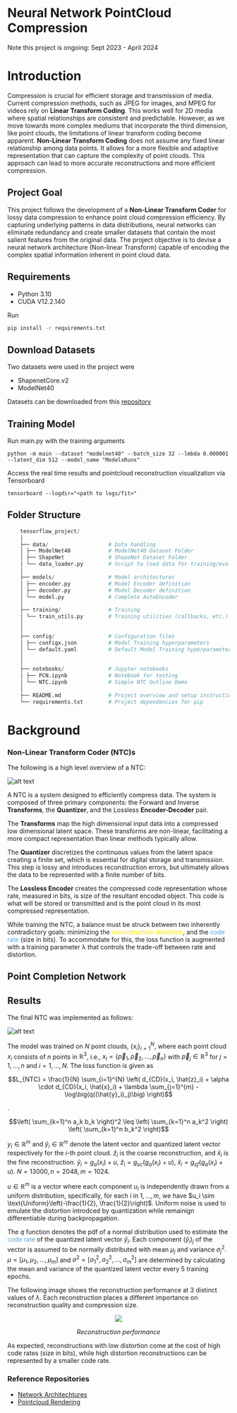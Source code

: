 # Neural Network PointCloud Compression

Note this project is ongoing: Sept 2023 - April 2024

# Introduction

Compression is crucial for efficient storage and transmission of media. Current compression methods, such as JPEG for images, and MPEG for videos rely on **Linear Transform Coding**. This works well for 2D media where spatial relationships are consistent and predictable. However, as we move towards more complex mediums that incorporate the third dimension, like point clouds, the limitations of linear transform coding become apparent. **Non-Linear Transform Coding** does not assume any fixed linear relationship among data points. It allows for a more flexible and adaptive representation that can capture the complexity of point clouds. This approach can lead to more accurate reconstructions and more efficient compression.

## Project Goal

This project follows the development of a **Non-Linear Transform Coder** for lossy data compression to enhance point cloud compression efficiency. By capturing underlying patterns in data distributions, neural networks can eliminate redundancy and create smaller datasets that contain the most salient features from the original data. The project objective is to devise a neural network architecture (Non-linear Transform) capable of encoding the complex spatial information inherent in point cloud data.

## Requirements

- Python 3.10
- CUDA V12.2.140

Run

```sh
pip install -r requirements.txt
```

## Download Datasets

Two datasets were used in the project were

- ShapenetCore.v2
- ModelNet40

Datasets can be downloaded from this [repository](https://github.com/antao97/PointCloudDatasets)

## Training Model

Run main.py with the training arguments

```shell
python -m main --dataset "modelnet40" --batch_size 32 --lmbda 0.000001 --latent_dim 512 --model_name "ModelxRunx"
```

Access the real time results and pointcloud reconstruction visualization via Tensorboard

```shell
tensorboard --logdir="<path to logs/fit>"
```

## Folder Structure

```python
    tensorflow_project/
    │
    ├── data/                   # Data handling
    │ ├── ModelNet40            # ModelNet40 Dataset Folder
    │ ├── ShapeNet              # ShapeNet Dataset Folder
    │ └── data_loader.py        # Script to load data for training/evaluation
    │
    ├── models/                 # Model architectures
    │ ├── encoder.py            # Model Encoder definition
    │ ├── decoder.py            # Model Decoder definition
    │ └── model.py              # Complete AutoEncoder
    │
    ├── training/               # Training
    │ └── train_utils.py        # Training utilities (callbacks, etc.)
    │
    │
    ├── config/                 # Configuration files
    │ ├── configx.json          # Model Training hyperparameters
    │ └── default.yaml          # Default Model Training hyperparameters
    │
    │
    ├── notebooks/              # Jupyter notebooks
    │ ├── PCN.ipynb             # Notebook for testing
    │ └── NTC.ipynb             # Simple NTC Outline Demo
    │
    ├── README.md               # Project overview and setup instructions
    └── requirements.txt        # Project dependencies for pip
```

# Background

### Non-Linear Transform Coder (NTC)s

The following is a high level overview of a NTC:

![alt text](https://github.com/ClayNdugga/NN-PointCloud-Compressor/blob/main/assets/NTC3.png?raw=true)

A NTC is a system designed to efficiently compress data. The system is composed of three primary components: the Forward and Inverse **Transforms**, the **Quantizer**, and the Lossless **Encoder-Decoder** pair.

The **Transforms** map the high dimensional input data into a compressed low dimensional latent space. These transforms are non-linear, facilitating a more compact representation than linear methods typically allow.

The **Quantizer** discretizes the continuous values from the latent space creating a finite set, which is essential for digital storage and transmission. This step is lossy and introduces reconstruction errors, but ultimately allows the data to be represented with a finite number of bits.

The **Lossless Encoder** creates the compressed code representation whose rate, measured in bits, is size of the resultant encoded object. This code is what will be stored or transmitted and is the point cloud in its most compressed representation.

While training the NTC, a balance must be struck between two inherently contradictory goals: minimizing the <span style="color:#fce303">reconstruction distortion</span>, and  the <span style="color:#5da4d7">code rate</span> (size in bits). To accommodate for this, the loss function is augmented with a training parameter λ that controls the trade-off between rate and distortion.

## Point Completion Network


## Results
The final NTC was implemented as follows:

![alt text](https://github.com/ClayNdugga/NN-PointCloud-Compressor/blob/main/assets/final_design.png?raw=true)

The model was trained on $N$ point clouds, $\{x_i\}_{i=1}^N$, where each point cloud $x_i$ consists of $n$ points in $\mathbb{R}^3$, i.e., $x_i = \{\vec{p}_1, \vec{p}_2, \ldots, \vec{p}_n\}$ with $\vec{p}_j \in \mathbb{R}^3$ for $j = 1, \ldots, n$ and $i = 1, \ldots, N$.  The loss function is given as


$$L_{NTC} =  \frac{1}{N} \sum_{i=1}^{N} \left(  d_{CD}(x_i, \hat{z}_i) + \alpha \cdot d_{CD}(x_i, \hat{x}_i) + \lambda \sum_{j=1}^{m} -\log\big(q((\hat{y}_i)_j)\big) \right)$$

.

$$\left( \sum_{k=1}^n a_k b_k \right)^2 \leq \left( \sum_{k=1}^n a_k^2 \right) \left( \sum_{k=1}^n b_k^2 \right)$$


$y_i \in \mathbb{R}^m$ and $\hat{y}_i \in \mathbb{R}^m$ denote the latent vector and quantized latent vector respectively for the $i$-th point cloud. $\hat{z}_i$ is the coarse reconstruction, and $\hat{x}_i$ is the fine reconstruction. $\hat{y}_i = g_a(x_i) + u$, $\hat{z}_i = g_{sc}(g_a(x_i) + u)$, $\hat{x}_i = g_{sf}(g_a(x_i) + u)$. $N = 13000, n = 2048, m = 1024$.

$u \in \mathbb{R}^m$ is a vector where each component $u_i$ is independently drawn from a uniform distribution, specifically, for each $i$ in $1, \ldots, m$, we have $u_i \sim \text{Uniform}\left(-\frac{1}{2}, \frac{1}{2}\right)$. Uniform noise is used to emulate the distortion introdced by quantization while remainign differentiable during backpropagation. 

The $q$ function denotes the pdf of a normal distribution used to estimate the <span style="color:#5da4d7">code rate</span> of the quantized latent vector $\hat{y}_i$. Each component $(\hat{y}_i)_j$ of the vector is assumed to be normally distributed with mean $\mu_j$ and variance $\sigma_j^2$. $\mu = [\mu_1, \mu_2, \ldots, \mu_m]$ and $\sigma^2 = [\sigma_1^2, \sigma_2^2, \ldots, \sigma_m^2]$ are determined by calculating the mean and variance of the quantized latent vector every 5 training epochs.


The following image shows the reconstruction performance at 3 distinct values of $\lambda$. Each reconstruction places a different importance on reconstruction quality and compression size.

<p align="center">
  <img src="https://github.com/ClayNdugga/NN-PointCloud-Compressor/blob/main/assets/final_reconstruction.png?raw=true">
</p>
<p align="center">
  <i> Reconstruction performance</i>
</p>

As expected, reconstructions with low distortion come at the cost of high code rates (size in bits), while high distortion reconstructions can be represented by a smaller code rate.

<!--
### FoldingNet


The literature on point cloud classification and segmentation is extensive. While distinct from compression, these studies offer valuable insights on the training methodologies and network architectures that can serve as the foundation for the development of an effective NTC transform architecture. Most notable is FoldingNet, an autoencoder for point clouds that aligns closely with the goal of compression. It consists of two main components: the encoder, and decoder.

<figure align="center">
  <img src="https://github.com/ClayNdugga/NN-PointCloud-Compressor/blob/main/assets/FoldingNet.jpg?raw=true" alt="FoldingNet Architecture"/>
  <figcaption style="text-align: center;">
    <i>FoldingNet Architecture</i>
    <br>
    <cite>Source: https://arxiv.org/pdf/1712.07262.pdf</cite>
  </figcaption>
</figure>


#### Encoder

In contrast to the ordered and structured nature of pixel-based images, point cloud data is unstructured and inherently unordered. Consequently, some methods attempt to voxelize the point cloud to impose a structure suitable for traditional convolution operations. However, such voxelization becomes computational unfeasible at high resolutions necessitating a better approach.

The FoldingNet encoder can process point cloud’s directly, mitigating the computational overhead introduced by voxelization. Nonetheless, this approach introduces its own set of challenges. A key network requirement when processing directly is permutation invariance, that is, if two identical point clouds are evaluated by the model, one with a different order, they should produce an identical latent vector. To achieve this, FoldingNet employs shared weights across the MLP layers and processes points independently.

This approach, however, raises the challenge of capturing the local geometry accurately since the relational information between points is diminished when they are processed separately. FoldingNet addresses this in two ways: firstly, by concatenating a local covariance matrix to accompany each point so local geometric information in not lost when processing points individually in MLP blocks, and secondly, by employing K-Nearest Neighbour (K-NN) graph layers to effectively aggregate local features.

By hierarchically stacking graph layers, the "resolution" of the representation is progressively reduced allowing each subsequent layer to learn larger more abstract features.

The output of the encoding layer is a 1x512 latent vector that contains the most salient abstract features from the original object.

#### Decoder

The FoldingNet decoder is designed to reconstruct the original point cloud by "folding" a 2D grid back into the original 3D shape from information contained in the latent vector.

The universal approximation theorem suggests that a sufficiently deep MLP can approximate any non-linear function. In this case, the MLP is used to approximate a function that maps information from 2D -> 3D, allowing the grid to be transformed into the target 3D point cloud.

By concatenating the latent vector on a 2D grid before passing it through the MLP, the decoder can reconstruct the orignal sample.

<p align="center">
  <img width="460" height="300" src="https://github.com/ClayNdugga/NN-PointCloud-Compressor/blob/main/assets/example_fold.gif?raw=true">
</p>
<p align="center">
  <i>FoldingNet reconstructing a 3D couch from an inital 2D grid and couch latent vector</i>
</p>


### Integration

Encoder and Decoder network architecture from FoldingNet will serve as a starting point for the forward and inverse transform respectively in the NTC. Following their successful implementation, network modification and hyperparameter tuning will ensue to explore what changes facilitate effective compression. -->

### Reference Repositories

- [Network Architechtures](https://github.com/lynetcha/completion3d)
- [Pointcloud Rendering](https://github.com/zekunhao1995/PointFlowRenderer)

